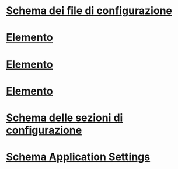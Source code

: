 # [Schema dei file di configurazione](index.md)
# [Elemento <Configuration>](configuration-element.md)
# [Elemento <assemblyBinding>](assemblybinding-element-for-configuration.md)
# [Elemento <linkedConfiguration>](linkedconfiguration-element.md)
# [Schema delle sezioni di configurazione](configuration-sections-schema.md)
# [Schema Application Settings](application-settings-schema.md)
